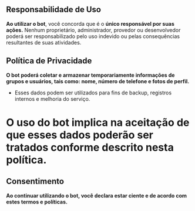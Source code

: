 ## Responsabilidade de Uso
**Ao utilizar o bot**, você concorda que é o **único responsável por suas ações.** Nenhum proprietário, administrador, provedor ou desenvolvedor poderá ser responsabilizado pelo uso indevido ou pelas consequências resultantes de suas atividades.

## Política de Privacidade

**O bot poderá coletar e armazenar temporariamente informações de grupos e usuários, tais como: nome, número de telefone e fotos de perfil.**

- Esses dados podem ser utilizados para fins de backup, registros internos e melhoria do serviço.

# O uso do bot implica na aceitação de que esses dados poderão ser tratados conforme descrito nesta política.


## Consentimento
**Ao continuar utilizando o bot, você declara estar ciente e de acordo com estes termos e políticas.**
